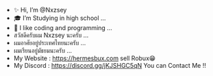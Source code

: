 - ✨ Hi, I’m @Nxzsey
- 🎓 I’m Studying in high school   ...
- 💍 I like coding and programming  ...
- สวัสดีครับผม Nxzsey นะครับ  ...
- ผมอาศัยอยู่ประเทศไทยนะครับ  ...
- ผมเรียนอยู่มัธยมนะครับ  ...
- My Website : https://hermesbux.com sell Robux😁
- My Discord : https://discord.gg/jKJSHGC5qN You can Contact Me !!
